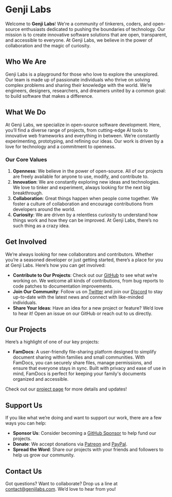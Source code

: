 # Genji Labs

Welcome to **Genji Labs**! We're a community of tinkerers, coders, and open-source enthusiasts dedicated to pushing the boundaries of technology. Our mission is to create innovative software solutions that are open, transparent, and accessible to everyone. At Genji Labs, we believe in the power of collaboration and the magic of curiosity.

## Who We Are

Genji Labs is a playground for those who love to explore the unexplored. Our team is made up of passionate individuals who thrive on solving complex problems and sharing their knowledge with the world. We’re engineers, designers, researchers, and dreamers united by a common goal: to build software that makes a difference.

## What We Do

At Genji Labs, we specialize in open-source software development. Here, you’ll find a diverse range of projects, from cutting-edge AI tools to innovative web frameworks and everything in between. We’re constantly experimenting, prototyping, and refining our ideas. Our work is driven by a love for technology and a commitment to openness.

### Our Core Values

1. **Openness**: We believe in the power of open-source. All of our projects are freely available for anyone to use, modify, and contribute to.
2. **Innovation**: We are constantly exploring new ideas and technologies. We love to tinker and experiment, always looking for the next big breakthrough.
3. **Collaboration**: Great things happen when people come together. We foster a culture of collaboration and encourage contributions from developers around the world.
4. **Curiosity**: We are driven by a relentless curiosity to understand how things work and how they can be improved. At Genji Labs, there’s no such thing as a crazy idea.

## Get Involved

We’re always looking for new collaborators and contributors. Whether you’re a seasoned developer or just getting started, there’s a place for you at Genji Labs. Here’s how you can get involved:

- **Contribute to Our Projects**: Check out our [GitHub](https://github.com/genjilabs) to see what we’re working on. We welcome all kinds of contributions, from bug reports to code patches to documentation improvements.
- **Join Our Community**: Follow us on [Twitter](https://twitter.com/genjilabs) and join our [Discord](https://discord.gg/genjilabs) to stay up-to-date with the latest news and connect with like-minded individuals.
- **Share Your Ideas**: Have an idea for a new project or feature? We’d love to hear it! Open an issue on our GitHub or reach out to us directly.

## Our Projects

Here’s a highlight of one of our key projects:

- **FamDocs**: A user-friendly file-sharing platform designed to simplify document sharing within families and small communities. With FamDocs, you can securely share files, manage permissions, and ensure that everyone stays in sync. Built with privacy and ease of use in mind, FamDocs is perfect for keeping your family's documents organized and accessible.

Check out our [project page](https://github.com/genjilabs) for more details and updates!

## Support Us

If you like what we’re doing and want to support our work, there are a few ways you can help:

- **Sponsor Us**: Consider becoming a [GitHub Sponsor](https://github.com/sponsors/genjilabs) to help fund our projects.
- **Donate**: We accept donations via [Patreon](https://patreon.com/genjilabs) and [PayPal](https://paypal.me/genjilabs).
- **Spread the Word**: Share our projects with your friends and followers to help us grow our community.

## Contact Us

Got questions? Want to collaborate? Drop us a line at [contact@genjilabs.com](mailto:contact@genjilabs.com). We’d love to hear from you!
